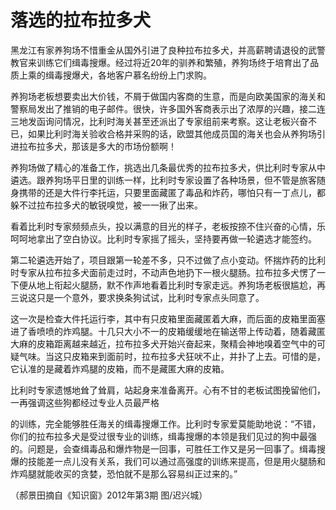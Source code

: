# 落选的拉布拉多犬

黑龙江有家养狗场不惜重金从国外引进了良种拉布拉多犬，并高薪聘请退役的武警教官来训练它们缉毒搜爆。经过将近20年的驯养和繁殖，养狗场终于培育出了品质上乘的缉毒搜爆犬，各地客户慕名纷纷上门求购。 

养狗场老板想要卖出大价钱，不屑于做国内客商的生意，而是向欧美国家的海关和警察局发出了推销的电子邮件。很快，许多国外客商表示出了浓厚的兴趣，接二连三地发函询问情况，比利时海关甚至还派出了专家组前来考察。这让老板兴奋不已，如果比利时海关验收合格并采购的话，欧盟其他成员国的海关也会从养狗场引进拉布拉多犬，那该是多大的市场份额啊！ 

养狗场做了精心的准备工作，挑选出几条最优秀的拉布拉多犬，供比利时专家从中遴选。跟养狗场平日里的训练一样，比利时专家设置了各种场景，但不管是旅客随身携带的还是大件行李托运，只要里面藏匿了毒品和炸药，哪怕只有一丁点儿，都躲不过拉布拉多犬的敏锐嗅觉，被一一揪了出来。 

看着比利时专家频频点头，投以满意的目光的样子，老板按捺不住兴奋的心情，乐呵呵地拿出了空白协议。比利时专家摇了摇头，坚持要再做一轮遴选才能签约。 

第二轮遴选开始了，项目跟第一轮差不多，只不过做了点小变动。怀揣炸药的比利时专家从拉布拉多犬面前走过时，不动声色地扔下一根火腿肠。拉布拉多犬愣了一下便从地上衔起火腿肠，默不作声地看着比利时专家走远。养狗场老板很尴尬，再三说这只是一个意外，要求换条狗试试，比利时专家点头同意了。 

这一次是检查大件托运行李，其中有只皮箱里面藏匿着大麻，而后面的皮箱里面塞进了香喷喷的炸鸡腿。十几只大小不一的皮箱缓缓地在输送带上传动着，随着藏匿大麻的皮箱距离越来越近，拉布拉多犬开始兴奋起来，聚精会神地嗅着空气中的可疑气味。当这只皮箱来到面前时，拉布拉多犬狂吠不止，并扑了上去。可惜的是，它认准的是藏着炸鸡腿的皮箱，而不是藏匿大麻的皮箱。 

比利时专家遗憾地耸了耸肩，站起身来准备离开。心有不甘的老板试图挽留他们，一再强调这些狗都经过专业人员最严格 

的训练，完全能够胜任海关的缉毒搜爆工作。比利时专家爱莫能助地说：“不错，你们的拉布拉多犬是受过很专业的训练，缉毒搜爆的本领是我们见过的狗中最强的。问题是，会查缉毒品和爆炸物是一回事，可胜任工作又是另一回事了。缉毒搜爆的技能差一点儿没有关系，我们可以通过高强度的训练来提高，但是用火腿肠和炸鸡腿就能收买的贪婪，恐怕就不是那么容易纠正过来的。” 

（郝景田摘自《知识窗》2012年第3期 图/迟兴城）